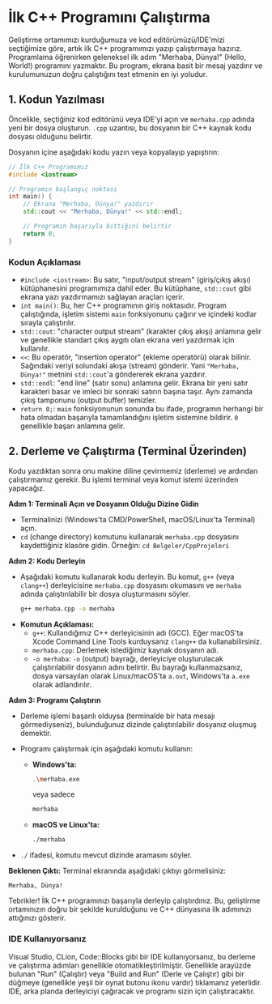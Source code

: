 # İlk C++ Programını Çalıştırma

Geliştirme ortamımızı kurduğumuza ve kod editörümüzü/IDE'mizi seçtiğimize göre, artık ilk C++ programımızı yazıp çalıştırmaya hazırız. Programlama öğrenirken geleneksel ilk adım "Merhaba, Dünya!" (Hello, World!) programını yazmaktır. Bu program, ekrana basit bir mesaj yazdırır ve kurulumunuzun doğru çalıştığını test etmenin en iyi yoludur.

## 1. Kodun Yazılması

Öncelikle, seçtiğiniz kod editörünü veya IDE'yi açın ve `merhaba.cpp` adında yeni bir dosya oluşturun. `.cpp` uzantısı, bu dosyanın bir C++ kaynak kodu dosyası olduğunu belirtir.

Dosyanın içine aşağıdaki kodu yazın veya kopyalayıp yapıştırın:

```cpp
// İlk C++ Programımız
#include <iostream>

// Programın başlangıç noktası
int main() {
    // Ekrana "Merhaba, Dünya!" yazdırır
    std::cout << "Merhaba, Dünya!" << std::endl;

    // Programın başarıyla bittiğini belirtir
    return 0;
}
```

### Kodun Açıklaması

-   `#include <iostream>`: Bu satır, "input/output stream" (giriş/çıkış akışı) kütüphanesini programımıza dahil eder. Bu kütüphane, `std::cout` gibi ekrana yazı yazdırmamızı sağlayan araçları içerir.
-   `int main()`: Bu, her C++ programının giriş noktasıdır. Program çalıştığında, işletim sistemi `main` fonksiyonunu çağırır ve içindeki kodlar sırayla çalıştırılır.
-   `std::cout`: "character output stream" (karakter çıkış akışı) anlamına gelir ve genellikle standart çıkış aygıtı olan ekrana veri yazdırmak için kullanılır.
-   `<<`: Bu operatör, "insertion operator" (ekleme operatörü) olarak bilinir. Sağındaki veriyi solundaki akışa (stream) gönderir. Yani `"Merhaba, Dünya!"` metnini `std::cout`'a göndererek ekrana yazdırır.
-   `std::endl`: "end line" (satır sonu) anlamına gelir. Ekrana bir yeni satır karakteri basar ve imleci bir sonraki satırın başına taşır. Aynı zamanda çıkış tamponunu (output buffer) temizler.
-   `return 0;`: `main` fonksiyonunun sonunda bu ifade, programın herhangi bir hata olmadan başarıyla tamamlandığını işletim sistemine bildirir. `0` genellikle başarı anlamına gelir.

## 2. Derleme ve Çalıştırma (Terminal Üzerinden)

Kodu yazdıktan sonra onu makine diline çevirmemiz (derleme) ve ardından çalıştırmamız gerekir. Bu işlemi terminal veya komut istemi üzerinden yapacağız.

**Adım 1: Terminali Açın ve Dosyanın Olduğu Dizine Gidin**
-   Terminalinizi (Windows'ta CMD/PowerShell, macOS/Linux'ta Terminal) açın.
-   `cd` (change directory) komutunu kullanarak `merhaba.cpp` dosyasını kaydettiğiniz klasöre gidin. Örneğin: `cd Belgeler/CppProjeleri`

**Adım 2: Kodu Derleyin**
-   Aşağıdaki komutu kullanarak kodu derleyin. Bu komut, `g++` (veya `clang++`) derleyicisine `merhaba.cpp` dosyasını okumasını ve `merhaba` adında çalıştırılabilir bir dosya oluşturmasını söyler.
    ```bash
    g++ merhaba.cpp -o merhaba
    ```
-   **Komutun Açıklaması:**
    -   `g++`: Kullandığımız C++ derleyicisinin adı (GCC). Eğer macOS'ta Xcode Command Line Tools kurduysanız `clang++` da kullanabilirsiniz.
    -   `merhaba.cpp`: Derlemek istediğimiz kaynak dosyanın adı.
    -   `-o merhaba`: `-o` (output) bayrağı, derleyiciye oluşturulacak çalıştırılabilir dosyanın adını belirtir. Bu bayrağı kullanmazsanız, dosya varsayılan olarak Linux/macOS'ta `a.out`, Windows'ta `a.exe` olarak adlandırılır.

**Adım 3: Programı Çalıştırın**
-   Derleme işlemi başarılı olduysa (terminalde bir hata mesajı görmediyseniz), bulunduğunuz dizinde çalıştırılabilir dosyanız oluşmuş demektir.
-   Programı çalıştırmak için aşağıdaki komutu kullanın:

    -   **Windows'ta:**
        ```bash
        .\merhaba.exe 
        ```
        veya sadece
        ```bash
        merhaba
        ```

    -   **macOS ve Linux'ta:**
        ```bash
        ./merhaba
        ```
-   `./` ifadesi, komutu mevcut dizinde aramasını söyler.

**Beklenen Çıktı:**
Terminal ekranında aşağıdaki çıktıyı görmelisiniz:
```
Merhaba, Dünya!
```

Tebrikler! İlk C++ programınızı başarıyla derleyip çalıştırdınız. Bu, geliştirme ortamınızın doğru bir şekilde kurulduğunu ve C++ dünyasına ilk adımınızı attığınızı gösterir.

### IDE Kullanıyorsanız

Visual Studio, CLion, Code::Blocks gibi bir IDE kullanıyorsanız, bu derleme ve çalıştırma adımları genellikle otomatikleştirilmiştir. Genellikle arayüzde bulunan "Run" (Çalıştır) veya "Build and Run" (Derle ve Çalıştır) gibi bir düğmeye (genellikle yeşil bir oynat butonu ikonu vardır) tıklamanız yeterlidir. IDE, arka planda derleyiciyi çağıracak ve programı sizin için çalıştıracaktır.
